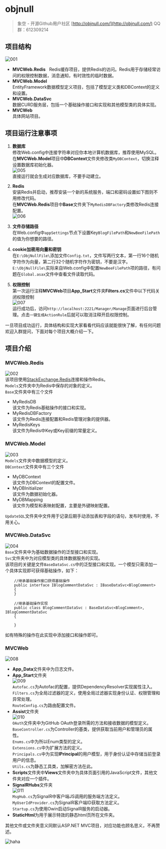 # objnull

> 象空 - 开源Github用户社区 [http://objnull.com/](http://objnull.com/) QQ群：612309214  

## 项目结构

![001](img/001.jpg)  
* **MVCWeb.Redis**  
Redis缓存项目，提供Redis的访问。Redis用于存储经常访问的权限控制数据，消息通知，有时效性的临时数据。  
* **MVCWeb.Model**  
EntityFramework数据模型定义项目，包括了模型定义类和DBContext的定义和设置。
* **MVCWeb.DataSvc**  
数据CURD服务层，包括一个基础操作接口和实现和其他模型类的具体实现。
* **MVCWeb**  
具体网站项目。  

## 项目运行注意事项

1. **数据库**  
修改Web.config中连接字符串对应你本地计算机数据库，推荐使用MySQL。  
在**MVCWeb.Model**项目中**DBContext**文件夹修改类`MyDBContext`，切换注释设置数据库初始化器。  
![005](img/005.jpg)  
直接运行就会生成对应数据库，不要手动建立。

2. **Redis**  
安装Redis并启动，推荐安装一个新的系统服务，端口和密码设置如下图则不用修改代码。  
在**MVCWeb.Redis**项目中**Base**文件夹下`MyRedisDBFactory`类修改Redis连接配置。  
![006](img/006.jpg)  

3. **文件存储路径**  
在Web.config中`appSettings`节点下设置Key`BlogFilePath`和`NewBeeFilePath`的值为你想要的路径。

4. **cookie加密用向量和密钥**  
在`E:\ObjNullFile\`添加文件`Config.txt`，文件写两行文本，第一行16个随机字符作为向量，第二行32个随机字符作为密钥，不要是汉字。  
`E:\ObjNullFile\`实际来自Web.config中配置`NewBeeFilePath`项的路径，有问题在`Global.asax`文件中查看文件读取代码。

5. **权限控制**  
第一次运行注释**MVCWeb**项目**App_Start**文件夹**Filters.cs**文件中以下代码关闭权限控制  
![007](img/007.jpg)  
运行成功后，访问`http://localhost:2221/Manager/Manage`页面进行后台管理。点击`一键生成ActionRule`后就可以取消注释开启权限控制。

一旦项目成功运行，具体结构和实现大家看看代码应该就能很快了解，有任何问题欢迎入群提问，下面对每个项目大概介绍一下。

## 项目介绍

### MVCWeb.Redis 

![002](img/002.jpg)  
该项目使用[StackExchange.Redis](https://github.com/StackExchange/StackExchange.Redis)连接和操作Redis。  
`Models`文件夹中为Redis中保存的对象的定义。  
`Base`文件夹中有三个文件  
* MyRedisDB  
该文件为Redis基础操作的接口和实现。  
* MyRedisDBFactory  
该文件为Redis连接配置和Redis管理对象的提供器。
* MyRedisKeys  
该文件为Redis中Key或Key前缀的常量定义。

### MVCWeb.Model  

![003](img/003.jpg)  
`Models`文件夹中数据模型的定义。  
`DBContext`文件夹中有三个文件  
* MyDBContext  
该文件为DBContext的配置文件。  
* MyDBInitializer  
该文件为数据初始化器。  
* MyDBMapping  
该文件为模型和表映射配置，主要是外键映射配置。

`UpdateSQL`文件夹中文件用于记录后期手动添加表和字段的语句，发布时使用，不用关心。

### MVCWeb.DataSvc 

![004](img/004.jpg)  
`Base`文件夹中为基础数据操作的泛型接口和实现。  
`Svc`文件夹中为对应模型类的具体数据服务的实现。  
该项目的关键是文件`BaseDataSvc.cs`中的泛型接口和实现。一个模型只需添加一个具体实现即可获得基础操作，如下：
```
    //继承基础操作接口获得基础操作
    public interface IBlogCommentDataSvc : IBaseDataSvc<BlogComment>
    {
    }

    //继承基础操作实现
    public class BlogCommentDataSvc : BaseDataSvc<BlogComment>, IBlogCommentDataSvc
    {

    }
```
如有特殊的操作在此实现中添加接口和操作即可。

### MVCWeb  

![008](img/008.jpg)  
* **App_Data**文件夹中为日志文件。  
* **App_Start**文件夹  
![009](img/009.jpg)  
`Autofac.cs`为Autofac的配置，提供DependencyResolver实现属性注入。  
`Filters.cs`为全局过滤器的定义，使用全局过滤器实现身份认证、权限管理和异常处理。  
`RouteConfig.cs`为路由配置文件。  
* **Assist**文件夹  
![010](img/010.jpg)  
`OAuth`文件夹中为GitHub OAuth登录所需的方法和接收数据的模型定义。  
`BaseController.cs`为Controller的基类，提供获取当前用户和管理员的属性。  
`Enums.cs`中为所以Enum类型的定义。  
`Extensions.cs`中为扩展方法的定义。  
`Principals.cs`中为实现**IPrincipal**的用户模型，用于身份认证中存储当前登录用户的信息。  
`Utils.cs`为静态工具类，加解密方法在此。  
* **Scripts**文件夹中**Views**文件夹中为具体页面引用的JavaScript文件，其他文件夹对应一个插件。  
* **SignalRHubs**文件夹  
![011](img/011.jpg)  
`MsgHub.cs`为SignalR中客户端JS调用的服务端方法定义。  
`MyUserIdProvider.cs`为SignalR客户端ID获取方法定义。  
`Startup.cs`为使用Owin启动SignalR服务的启动器。  
* **StaticHtml**为用于展示特效的静态html页所在文件夹。

其他文件或文件夹意义同默认ASP.NET MVC项目，对应功能也顾名思义，不再赘述。

![haha](img/haha.png)
